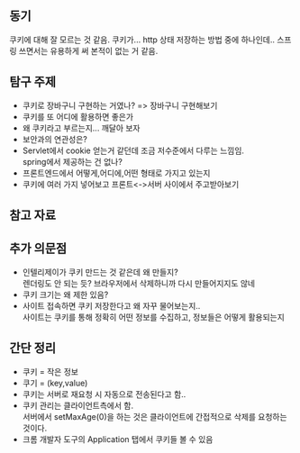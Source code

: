 ## 동기
쿠키에 대해 잘 모르는 것 같음.
쿠키가... http 상태 저장하는 방법 중에 하나인데.. 스프링 쓰면서는 유용하게 써 본적이 없는 거 같음.

## 탐구 주제
- 쿠키로 장바구니 구현하는 거였나? => 장바구니 구현해보기
- 쿠키를 또 어디에 활용하면 좋은가
- 왜 쿠키라고 부르는지... 깨달아 보자
- 보안과의 연관성은?
- Servlet에서 cookie 얻는거 같던데 조금 저수준에서 다루는 느낌임.<br/>
  spring에서 제공하는 건 없나?
- 프론트엔드에서 어떻게,어디에,어떤 형태로 가지고 있는지
- 쿠키에 여러 가지 넣어보고 프론트<->서버 사이에서 주고받아보기

## 참고 자료


## 추가 의문점
- 인텔리제이가 쿠키 만드는 것 같은데 왜 만들지? <br/>
 렌더링도 안 되는 듯? 브라우저에서 삭제하니까 다시 만들어지지도 않네
- 쿠키 크기는 왜 제한 있음?
- 사이트 접속하면 쿠키 저장한다고 왜 자꾸 물어보는지.. <br/>
  사이트는 쿠키를 통해 정확히 어떤 정보를 수집하고, 정보들은 어떻게 활용되는지

## 간단 정리
- 쿠키 = 작은 정보
- 쿠기 = (key,value)
- 쿠키는 서버로 재요청 시 자동으로 전송된다고 함..
- 쿠키 관리는 클라이언트측에서 함. <br/>
  서버에서 setMaxAge(0)을 하는 것은 클라이언트에 간접적으로 삭제를 요청하는 것이다.
- 크롬 개발자 도구의 Application 탭에서 쿠키들 볼 수 있음